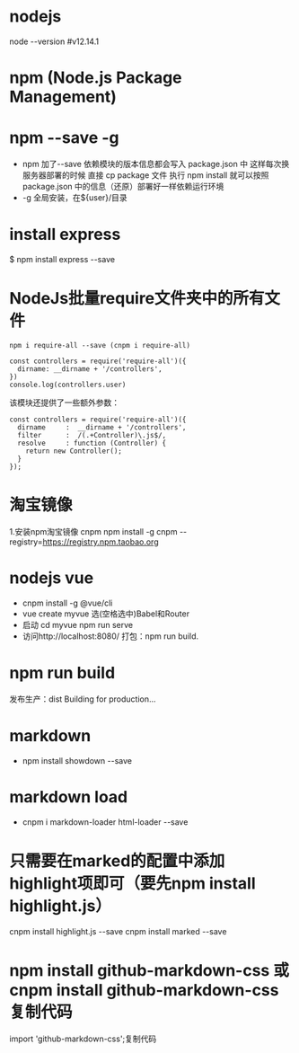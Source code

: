 

# nodejs
node --version #v12.14.1


# npm (Node.js Package Management)

# npm --save -g
* npm 加了--save 依赖模块的版本信息都会写入 package.json 中
这样每次换服务器部署的时候 直接 cp package 文件 执行 npm install 
就可以按照 package.json 中的信息（还原）部署好一样依赖运行环境
* -g 全局安装，在${user}/目录


# install express
$ npm install express --save


# NodeJs批量require文件夹中的所有文件
```
npm i require-all --save (cnpm i require-all)

const controllers = require('require-all')({
  dirname: __dirname + '/controllers',
})
console.log(controllers.user)
```
该模块还提供了一些额外参数：
```
const controllers = require('require-all')({
  dirname     :  __dirname + '/controllers',
  filter      :  /(.+Controller)\.js$/,
  resolve     : function (Controller) {
    return new Controller();
  }
});
```

# 淘宝镜像
1.安装npm淘宝镜像  cnpm
	npm install -g cnpm --registry=https://registry.npm.taobao.org

# nodejs vue
* cnpm install -g @vue/cli
* vue create myvue
选(空格选中)Babel和Router
* 启动
cd myvue
npm run serve
* 访问http://localhost:8080/
打包：npm run build.

# npm run build
发布生产：dist
Building for production...

# markdown
* npm install showdown --save

# markdown load
* cnpm i markdown-loader html-loader --save

# 只需要在marked的配置中添加highlight项即可（要先npm install highlight.js）

cnpm install highlight.js --save
cnpm install marked --save


# npm install github-markdown-css 或 cnpm install github-markdown-css复制代码
import 'github-markdown-css';复制代码
<div class="markdown-body"></div>









